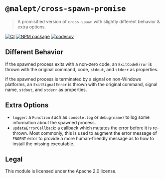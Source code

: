 # `@malept/cross-spawn-promise`

> A promisified version of `cross-spawn` with slightly different behavior & extra options.

[![CI](https://github.com/malept/cross-spawn-promise/workflows/CI/badge.svg)](https://github.com/malept/cross-spawn-promise/actions?query=workflow%3ACI)
[![NPM package](https://img.shields.io/npm/v/@malept/cross-spawn-promise.svg)](https://www.npmjs.com/package/@malept/cross-spawn-promise)
[![codecov](https://codecov.io/gh/malept/cross-spawn-promise/branch/master/graph/badge.svg)](https://codecov.io/gh/malept/cross-spawn-promise)

## Different Behavior

If the spawned process exits with a non-zero code, an `ExitCodeError` is thrown with the original
command, code, `stdout`, and `stderr` as properties.

If the spawned process is terminated by a signal on non-Windows platforms, an `ExitSignalError` is
thrown with the original command, signal name, `stdout`, and `stderr` as properties.

## Extra Options

- `logger`: a `Function` such as `console.log` or `debug(name)` to log some information
  about the spawned process.
- `updateErrorCallback`: a callback which mutates the error before it is re-thrown. Most commonly,
  this is used to augment the error message of `ENOENT` error to provide a more human-friendly
  message as to how to install the missing executable.

## Legal

This module is licensed under the Apache 2.0 license.
